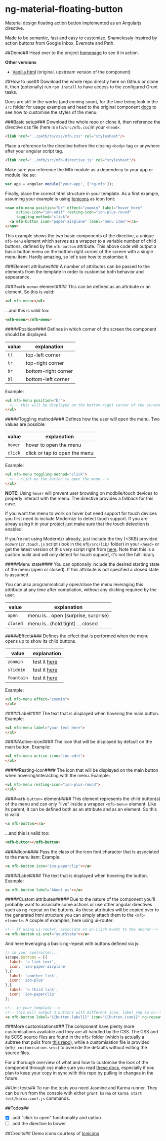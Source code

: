 ng-material-floating-button
========================

Material design floating action button implemented as an Angularjs directive. 

Made to be semantic, fast and easy to customize.
~~Shamelessly~~ inspired by action buttons from Google Inbox, Evernote and Path.

##Demo##
Head over to the project [homepage](http://nobitagit.github.io/ng-material-floating-button/) to see it in action.

**Other versions**
- [Vanilla html](https://github.com/nobitagit/material-floating-button) (original, upstream version of the component)

##How to use##
Download the whole repo directly here on Github or clone it, then (optionally) run `npm install` to have access to the configured Grunt tasks.

Docs are still in the works (and coming soon), for the time being look in the `src` folder for usage examples and head to the original component [docs](https://github.com/nobitagit/material-floating-button#how-to-use) to see how to customise the styles of the menu.

###Basic setup###
Download the whole repo or clone it, then reference the directive css file (here is `mfb/src/mfb.css`)in your `<head>`:

```html
<link href="../path/to/css/mfb.css" rel="stylesheet"/>
```
Place a reference to the directive before the closing `<body>` tag or anywhere after your angular script tag.

```html
<link href="../mfb/src/mfb-directive.js" rel="stylesheet"/>
```
Make sure you reference the Mfb module as a dependecy to your app or module like so:
```js
var app = angular.module('your-app', ['ng-mfb']);
```
Finally, place the correct html structure in your template. As a first example, assuming your example is using [Ionicons](http://ionicons.com/) as icon font:

```html
<nav mfb-menu position="br" effect="zoomin" label="hover here" 
     active-icon="ion-edit" resting-icon="ion-plus-round"
     toggling-method="click">
  <a mfb-button icon="paper-airplane" label="menu item"></a>
</nav>
```
This example shows the two basic components of the directive, a unique `mfb-menu` element which serves as a wrapper to a variable number of child buttons, defined by the `mfb-button` attribute.
This above code will output a basic button menu on the bottom right corner of the screen with a single menu item. Hardly amazing, so let's see how to customise it. 

###Element attributes###
A number of attributes can be passed to the elements from the template in order to customise both behavior and appearance.

####`<mfb-menu>` element####
This can be defined as an attribute or an element. So this is valid:
```html
<ul mfb-menu></ul>
```
...and this is valid too:
```html
<mfb-menu></mfb-menu>
```
#####Position####
Defines in which corner of the screen the component should be displayed.

value | explanation
--- | --- 
`tl` |  top-left corner
`tr` |  top-right corner
`br` |  bottom-right corner
`bl` |  bottom-left corner

Example:
```html
<ul mfb-menu position="br">
  <!-- this will be displayed on the bottom-right corner of the screen -->
</ul>
```
#####Toggling method####
Defines how the user will open the menu. Two values are possible:

value | explanation
--- | --- 
`hover` | hover to open the menu
`click` | click or tap to open the menu

Example:

```html
<ul mfb-menu toggling-method="click">
  <!-- click on the button to open the menu -->
</ul>
```

**NOTE**: Using `hover` will prevent user browsing on modbile/touch devices to properly interact with the menu. The directive provides a fallback for this case.

If you want the menu to work on hover but need support for touch devices you first need to include Modernizr to detect touch support. If you are alreay using it in your project just make sure that the touch detection is enabled.

If you're not using Modernizr already, just include the tiny (<3KB) provided `modernizr.touch.js` script (look in the `mfb/src/lib/` folder) in your `<head>` or get the latest version of this very script right from [here](http://modernizr.com/download/#-touch-teststyles-prefixes). Note that this is a custom build and will only detect for touch support, it's not the full library.

#####Menu state####
You can optionally include the desired starting state of the menu (open or closed). If this attribute is not specified a closed state is assumed.

You can also programmatically open/close the menu leveraging this attribute at any time after compilation, without any clicking required by the user.

value | explanation
--- | --- 
`open` | menu is... open (surprise, surprise)
`closed` | menu is...(hold tight) ... closed

#####Effect####
Defines the effect that is performed when the menu opens up to show its child buttons.

value | explanation
--- | --- 
`zoomin` |  test it [here](http://nobitagit.github.io/ng-material-floating-button/)
`slidein` | test it [here](http://nobitagit.github.io/ng-material-floating-button/)
`fountain` | test it [here](http://nobitagit.github.io/ng-material-floating-button/)

Example:
```html
<ul mfb-menu effect="zoomin">
</ul>
```
#####Label####
The text that is displayed when hovering the main button.
Example:
```html
<ul mfb-menu label="your text here">
</ul>
```

#####Active-icon####
The icon that will be displayed by default on the main button.
Example:
```html
<ul mfb-menu active-icon="ion-edit">
</ul>
```
#####Resting-icon####
The icon that will be displayed on the main button when hovering/interacting with the menu.
Example:
```html
<ul mfb-menu resting-icon="ion-plus-round">
</ul>
```
####`<mfb-button>` element####
This element represents the child button(s) of the menu and can only "live" inside a wrapper `<mfb-menu>` element. Like its parent, it can be defined both as an attribute and as an element. So this is valid:
```html
<a mfb-button></a>
```
...and this is valid too:
```html
<mfb-button></mfb-button>
```
#####Icon####
Pass the class of the icon font character that is associated to the menu item:
Example:
```html
<a mfb-button icon="ion-paperclip"></a>
```
#####Label####
The text that is displayed when hovering the button.
Example:
```html
<a mfb-button label="About us"></a>
```

#####Custom attributes#####
Due to the nature of the component you'll probably want to associate some actions or use other angular directives such as ng-repeat on the buttons. As these attributes will be copied over to the generated html structure you can simply attach them to the `<mfb-element>`. A couple of examples, here using ui-router:
```html
<!-- if using ui-router, associate an on-click event to the anchor-->
<a mfb-button ui-sref="yourState"></a>
```
And here leveraging a basic ng-repeat with buttons defined via js:
```js
// in your controller...
$scope.buttons = [{
  label: 'a link text',
  icon: 'ion-paper-airplane'
},{
  label: 'another link',
  icon: 'ion-plus'
},{
  label: 'a third link',
  icon: 'ion-paperclip'
};
```
```html
<!-- in your template -->
<!-- this will output 3 buttons with different icon, label and so on-->
<a mfb-button label="{{button.label}}" icon="{{button.icon}}" ng-repeat="button in buttons"></a>
```

###More customisations###
The component have plenty more customisations available and they are all handled by the CSS. The CSS and its SCSS source files are found in the `mfb/` folder (which is actually a subtree that pulls from [this repo](https://github.com/nobitagit/material-floating-button)), while a customisation file is provided (`mfb/_customisation.scss`) to override the defaults without editing the source files.

For a thorough overview of what and how to customise the look of the component through css make sure you read [these docs](https://github.com/nobitagit/ng-material-floating-button/tree/master/mfb), especially if you plan to keep your copy in sync with this repo by pulling in changes in the future.

##Unit tests##
To run the tests you need Jasmine and Karma runner. They can be run from the console with either `grunt karma` or `karma start test/karma.conf.js` commands.

##Todos##
- [x] add "click to open" functionality and option
- [ ] add the directive to bower

##Credits##
Demo icons courtesy of [Ionicons](ionicons.com)

